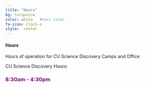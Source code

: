 ```yaml
---
title: "Hours"
bg: turquoise  
color: white   #text color
fa-icon: clock-o 
style:  center
---
```


#### Hours
Hours of operation for CU Science Discovery Camps and Office

<!--Summer Camp Operating Hours:-->

<!--Summer Camp closed.-->

CU Science Discovery Hours:

### <font color='purple'>8:30am - 4:30pm</font>
